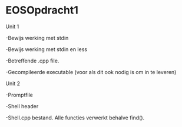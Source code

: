 # EOSOpdracht1
Unit 1

  -Bewijs werking met stdin

  -Bewijs werking met stdin en less

  -Betreffende .cpp file.

  -Gecompileerde executable (voor als dit ook nodig is om in te leveren)

Unit 2

  -Promptfile

  -Shell header

  -Shell.cpp bestand. Alle functies verwerkt behalve find().
